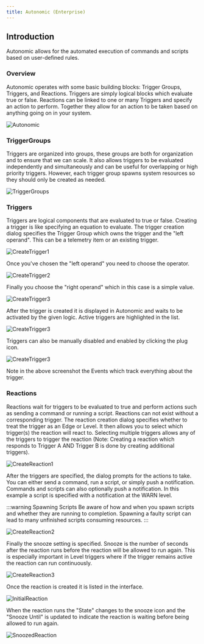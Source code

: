 ```yaml
---
title: Autonomic (Enterprise)
---
```


## Introduction

Autonomic allows for the automated execution of commands and scripts based on user-defined rules.

### Overview

Autonomic operates with some basic building blocks: Trigger Groups, Triggers, and Reactions. Triggers are simply logical blocks which evaluate true or false. Reactions can be linked to one or many Triggers and specify an action to perform. Together they allow for an action to be taken based on anything going on in your system.

![Autonomic](/img/autonomic/autonomic.png)

### TriggerGroups

Triggers are organized into groups, these groups are both for organization and to ensure that we can scale. It also allows triggers to be evaluated independently and simultaneously and can be useful for overlapping or high priority triggers. However, each trigger group spawns system resources so they should only be created as needed.

![TriggerGroups](/img/autonomic/trigger_groups.png)

### Triggers

Triggers are logical components that are evaluated to true or false. Creating a trigger is like specifying an equation to evaluate. The trigger creation dialog specifies the Trigger Group which owns the trigger and the "left operand". This can be a telemetry item or an existing trigger.

![CreateTrigger1](/img/autonomic/create_trigger1.png)

Once you've chosen the "left operand" you need to choose the operator.

![CreateTrigger2](/img/autonomic/create_trigger2.png)

Finally you choose the "right operand" which in this case is a simple value.

![CreateTrigger3](/img/autonomic/create_trigger3.png)

After the trigger is created it is displayed in Autonomic and waits to be activated by the given logic. Active triggers are highlighted in the list.

![CreateTrigger3](/img/autonomic/enabled_trigger.png)

Triggers can also be manually disabled and enabled by clicking the plug icon.

![CreateTrigger3](/img/autonomic/disable_trigger.png)

Note in the above screenshot the Events which track everything about the trigger.

### Reactions

Reactions wait for triggers to be evaluated to true and perform actions such as sending a command or running a script. Reactions can not exist without a corresponding trigger. The reaction creation dialog specifies whether to treat the trigger as an Edge or Level. It then allows you to select which trigger(s) the reaction will react to. Selecting multiple triggers allows any of the triggers to trigger the reaction (Note: Creating a reaction which responds to Trigger A AND Trigger B is done by creating additional triggers).

![CreateReaction1](/img/autonomic/create_reaction1.png)

After the triggers are specified, the dialog prompts for the actions to take. You can either send a command, run a script, or simply push a notification. Commands and scripts can also optionally push a notification. In this example a script is specified with a notification at the WARN level.

:::warning Spawning Scripts
Be aware of how and when you spawn scripts and whether they are running to completion. Spawning a faulty script can lead to many unfinished scripts consuming resources.
:::

![CreateReaction2](/img/autonomic/create_reaction2.png)

Finally the snooze setting is specified. Snooze is the number of seconds after the reaction runs before the reaction will be allowed to run again. This is especially important in Level triggers where if the trigger remains active the reaction can run continuously.

![CreateReaction3](/img/autonomic/create_reaction3.png)

Once the reaction is created it is listed in the interface.

![InitialReaction](/img/autonomic/initial_reaction.png)

When the reaction runs the "State" changes to the snooze icon and the "Snooze Until" is updated to indicate the reaction is waiting before being allowed to run again.

![SnoozedReaction](/img/autonomic/snoozed_reaction.png)
